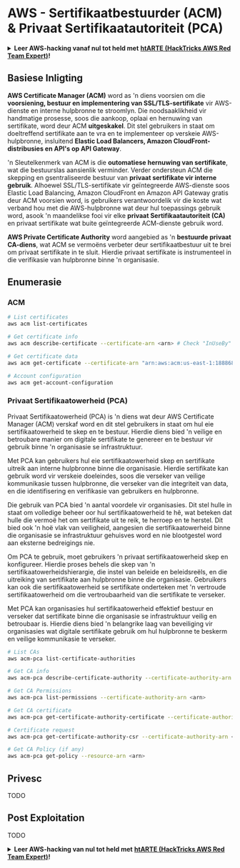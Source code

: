 # AWS - Sertifikaatbestuurder (ACM) & Privaat Sertifikaatautoriteit (PCA)

<details>

<summary><strong>Leer AWS-hacking vanaf nul tot held met</strong> <a href="https://training.hacktricks.xyz/courses/arte"><strong>htARTE (HackTricks AWS Red Team Expert)</strong></a><strong>!</strong></summary>

Ander maniere om HackTricks te ondersteun:

* As jy wil sien dat jou **maatskappy geadverteer word in HackTricks** of **HackTricks aflaai in PDF-formaat**, kyk na die [**SUBSCRIPTION PLANS**](https://github.com/sponsors/carlospolop)!
* Kry die [**amptelike PEASS & HackTricks swag**](https://peass.creator-spring.com)
* Ontdek [**The PEASS Family**](https://opensea.io/collection/the-peass-family), ons versameling eksklusiewe [**NFTs**](https://opensea.io/collection/the-peass-family)
* **Sluit aan by die** 💬 [**Discord-groep**](https://discord.gg/hRep4RUj7f) of die [**telegram-groep**](https://t.me/peass) of **volg** ons op **Twitter** 🐦 [**@hacktricks_live**](https://twitter.com/hacktricks_live)**.**
* **Deel jou hacking-truuks deur PR's in te dien by die** [**HackTricks**](https://github.com/carlospolop/hacktricks) en [**HackTricks Cloud**](https://github.com/carlospolop/hacktricks-cloud) github-repos.

</details>

## Basiese Inligting

**AWS Certificate Manager (ACM)** word as 'n diens voorsien om die **voorsiening, bestuur en implementering van SSL/TLS-sertifikate** vir AWS-dienste en interne hulpbronne te stroomlyn. Die noodsaaklikheid vir handmatige prosesse, soos die aankoop, oplaai en hernuwing van sertifikate, word deur ACM **uitgeskakel**. Dit stel gebruikers in staat om doeltreffend sertifikate aan te vra en te implementeer op verskeie AWS-hulpbronne, insluitend **Elastic Load Balancers, Amazon CloudFront-distribusies en API's op API Gateway**.

'n Sleutelkenmerk van ACM is die **outomatiese hernuwing van sertifikate**, wat die bestuurslas aansienlik verminder. Verder ondersteun ACM die skepping en gsentraliseerde bestuur van **privaat sertifikate vir interne gebruik**. Alhoewel SSL/TLS-sertifikate vir geïntegreerde AWS-dienste soos Elastic Load Balancing, Amazon CloudFront en Amazon API Gateway gratis deur ACM voorsien word, is gebruikers verantwoordelik vir die koste wat verband hou met die AWS-hulpbronne wat deur hul toepassings gebruik word, asook 'n maandelikse fooi vir elke **privaat Sertifikaatautoriteit (CA)** en privaat sertifikate wat buite geïntegreerde ACM-dienste gebruik word.

**AWS Private Certificate Authority** word aangebied as 'n **bestuurde privaat CA-diens**, wat ACM se vermoëns verbeter deur sertifikaatbestuur uit te brei om privaat sertifikate in te sluit. Hierdie privaat sertifikate is instrumenteel in die verifikasie van hulpbronne binne 'n organisasie.

## Enumerasie

### ACM
```bash
# List certificates
aws acm list-certificates

# Get certificate info
aws acm describe-certificate --certificate-arn <arn> # Check "InUseBy" to check which resources are using it

# Get certificate data
aws acm get-certificate --certificate-arn "arn:aws:acm:us-east-1:188868097724:certificate/865abced-82c9-43bf-b7d2-1f4948bf353d"

# Account configuration
aws acm get-account-configuration
```
### Privaat Sertifikaatowerheid (PCA)

Privaat Sertifikaatowerheid (PCA) is 'n diens wat deur AWS Certificate Manager (ACM) verskaf word en dit stel gebruikers in staat om hul eie sertifikaatowerheid te skep en te bestuur. Hierdie diens bied 'n veilige en betroubare manier om digitale sertifikate te genereer en te bestuur vir gebruik binne 'n organisasie se infrastruktuur.

Met PCA kan gebruikers hul eie sertifikaatowerheid skep en sertifikate uitreik aan interne hulpbronne binne die organisasie. Hierdie sertifikate kan gebruik word vir verskeie doeleindes, soos die verseker van veilige kommunikasie tussen hulpbronne, die verseker van die integriteit van data, en die identifisering en verifikasie van gebruikers en hulpbronne.

Die gebruik van PCA bied 'n aantal voordele vir organisasies. Dit stel hulle in staat om volledige beheer oor hul sertifikaatowerheid te hê, wat beteken dat hulle die vermoë het om sertifikate uit te reik, te herroep en te herstel. Dit bied ook 'n hoë vlak van veiligheid, aangesien die sertifikaatowerheid binne die organisasie se infrastruktuur gehuisves word en nie blootgestel word aan eksterne bedreigings nie.

Om PCA te gebruik, moet gebruikers 'n privaat sertifikaatowerheid skep en konfigureer. Hierdie proses behels die skep van 'n sertifikaatowerheidshierargie, die instel van beleide en beleidsreëls, en die uitreiking van sertifikate aan hulpbronne binne die organisasie. Gebruikers kan ook die sertifikaatowerheid se sertifikate onderteken met 'n vertroude sertifikaatowerheid om die vertroubaarheid van die sertifikate te verseker.

Met PCA kan organisasies hul sertifikaatowerheid effektief bestuur en verseker dat sertifikate binne die organisasie se infrastruktuur veilig en betroubaar is. Hierdie diens bied 'n belangrike laag van beveiliging vir organisasies wat digitale sertifikate gebruik om hul hulpbronne te beskerm en veilige kommunikasie te verseker.
```bash
# List CAs
aws acm-pca list-certificate-authorities

# Get CA info
aws acm-pca describe-certificate-authority --certificate-authority-arn <arn>

# Get CA Permissions
aws acm-pca list-permissions --certificate-authority-arn <arn>

# Get CA certificate
aws acm-pca get-certificate-authority-certificate --certificate-authority-arn <arn>

# Certificate request
aws acm-pca get-certificate-authority-csr --certificate-authority-arn <arn>

# Get CA Policy (if any)
aws acm-pca get-policy --resource-arn <arn>
```
## Privesc

TODO

## Post Exploitation

TODO

<details>

<summary><strong>Leer AWS-hacking van nul tot held met</strong> <a href="https://training.hacktricks.xyz/courses/arte"><strong>htARTE (HackTricks AWS Red Team Expert)</strong></a><strong>!</strong></summary>

Ander maniere om HackTricks te ondersteun:

* As jy jou **maatskappy geadverteer wil sien in HackTricks** of **HackTricks in PDF wil aflaai**, kyk na die [**SUBSCRIPTION PLANS**](https://github.com/sponsors/carlospolop)!
* Kry die [**amptelike PEASS & HackTricks swag**](https://peass.creator-spring.com)
* Ontdek [**The PEASS Family**](https://opensea.io/collection/the-peass-family), ons versameling eksklusiewe [**NFTs**](https://opensea.io/collection/the-peass-family)
* **Sluit aan by die** 💬 [**Discord-groep**](https://discord.gg/hRep4RUj7f) of die [**telegram-groep**](https://t.me/peass) of **volg** ons op **Twitter** 🐦 [**@hacktricks_live**](https://twitter.com/hacktricks_live)**.**
* **Deel jou hacking-truuks deur PR's in te dien by die** [**HackTricks**](https://github.com/carlospolop/hacktricks) en [**HackTricks Cloud**](https://github.com/carlospolop/hacktricks-cloud) github-repos.

</details>
